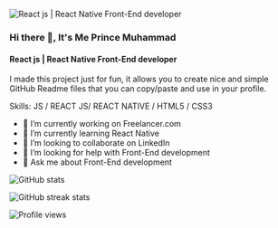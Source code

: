 ![React js | React Native Front-End developer]( https://media-exp1.licdn.com/dms/image/C5616AQF37NIv6Co7ow/profile-displaybackgroundimage-shrink_350_1400/0/1640882393268?e=1648080000&v=beta&t=MZqvCwjkCW5rzcSLiybWl-n4zmGdBHnG8fryWtE-8wc)
### Hi there 👋, It's Me Prince Muhammad

#### React js | React Native Front-End developer

I made this project just for fun, it allows you to create nice and simple GitHub Readme files that you can copy/paste and use in your profile.

Skills: JS / REACT JS/ REACT NATIVE / HTML5 / CSS3

- 🔭 I’m currently working on Freelancer.com 
- 🌱 I’m currently learning React Native 
- 👯 I’m looking to collaborate on LinkedIn 
- 🤔 I’m looking for help with Front-End development 
- 💬 Ask me about Front-End development 


 
![GitHub stats](https://github-readme-stats.vercel.app/api?username=prince-muhammad&show_icons=true)  

![GitHub streak stats](https://github-readme-streak-stats.herokuapp.com/?user=prince-muhammad)  

![Profile views](https://gpvc.arturio.dev/prince-muhammad)  

